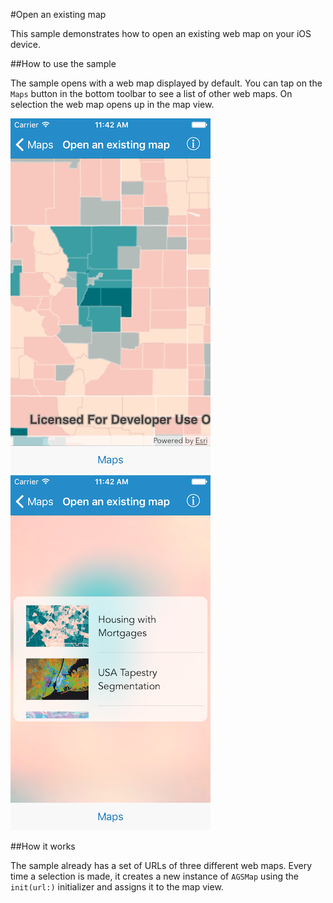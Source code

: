 #Open an existing map

This sample demonstrates how to open an existing web map on your iOS device.

##How to use the sample

The sample opens with a web map displayed by default. You can tap on the `Maps` button in the bottom toolbar to see a list of other web maps. On selection the web map opens up in the map view.

![](image1.png)
![](image2.png)

##How it works

The sample already has a set of URLs of three different web maps. Every time a selection is made, it creates a new instance of `AGSMap` using the `init(url:)` initializer and assigns it to the map view.




